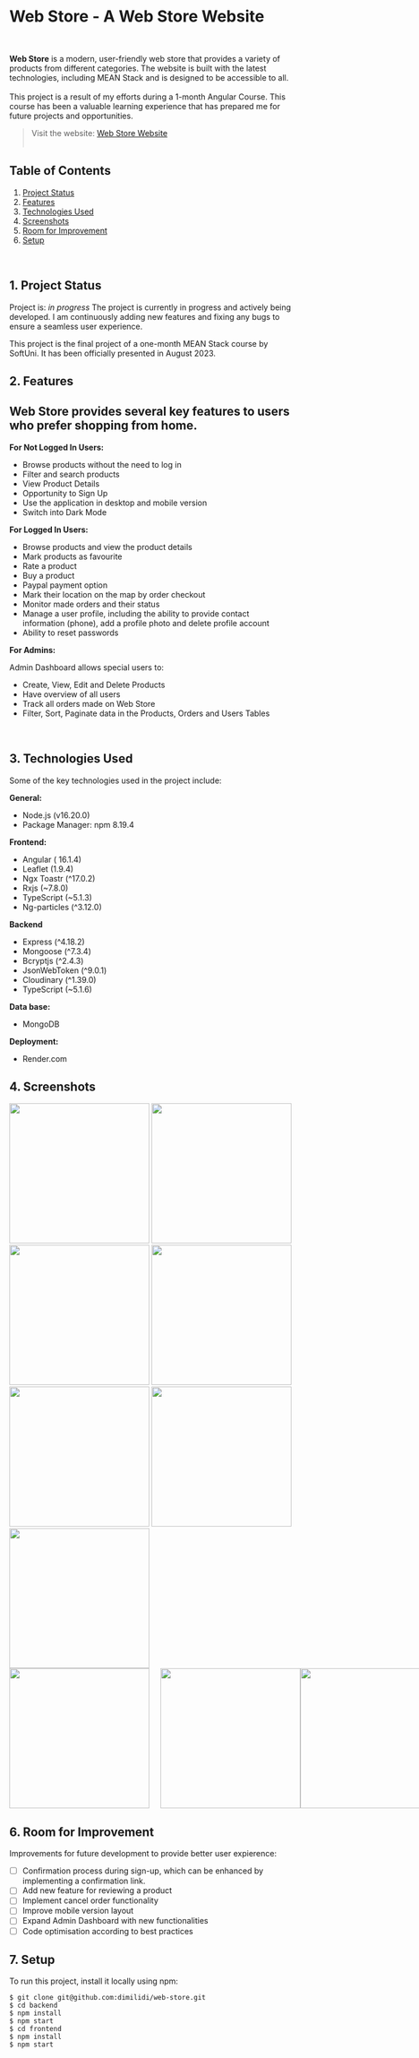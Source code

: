 # Web Store - A Web Store Website

 <br/>


**Web Store** is a modern, user-friendly web store that provides a variety of products from different categories. The website is built with the latest technologies, including MEAN Stack and is designed to be accessible to all. 
 <br/>
 <br/>
 This project is a result of my efforts during a 1-month Angular Course. This course has been a valuable learning experience that has prepared me for future projects and opportunities.
 <br/>

> Visit the website: [Web Store Website](https://web-store-85da.onrender.com/)<br/> <br/>


## Table of Contents

1. [Project Status](#1-project-status)
2. [Features](#2-features)
3. [Technologies Used](#3-technologies-used)
4. [Screenshots](#4-screenshots)
5. [Room for Improvement](#5-room-for-improvement)
6. [Setup](#7-setup)

<br/>

## 1. Project Status

Project is: _in progress_ 
The project is currently in progress and actively being developed. I am continuously adding new features and fixing any bugs to ensure a seamless user experience.

This project is the final project of a one-month MEAN Stack course by SoftUni. It has been officially presented in August 2023. 
<br/>

## 2. Features

## Web Store provides several key features to users who prefer shopping from home. 

**For Not Logged In Users:**

- Browse products without the need to log in
- Filter and search products
- View Product Details
- Opportunity to Sign Up
- Use the application in desktop and mobile version
- Switch into Dark Mode 


**For Logged In Users:**

- Browse products and view the product details 
- Mark products as favourite
- Rate a product
- Buy a product
- Paypal payment option
- Mark their location on the map by order checkout
- Monitor made orders and their status
- Manage a user profile, including the ability to provide contact information (phone), add a profile photo and delete profile account
- Ability to reset passwords

**For Admins:**

Admin Dashboard allows special users to:
- Create, View, Edit and Delete Products
- Have overview of all users 
- Track all orders made on Web Store
- Filter, Sort, Paginate data in the Products, Orders and Users Tables
 <br />


## 3. Technologies Used
 Some of the key technologies used in the project include:

**General:**
- Node.js (v16.20.0)
- Package Manager: npm 8.19.4

**Frontend:**
- Angular ( 16.1.4)
- Leaflet (1.9.4) 
- Ngx Toastr (^17.0.2)
- Rxjs (~7.8.0)
- TypeScript (~5.1.3)
- Ng-particles (^3.12.0)


**Backend**
- Express (^4.18.2)
- Mongoose (^7.3.4)
- Bcryptjs (^2.4.3)
- JsonWebToken (^9.0.1)
- Cloudinary (^1.39.0)
- TypeScript (~5.1.6)

**Data base:**
- MongoDB

**Deployment:**
-  Render.com

## 4. Screenshots

<img src='./frontend/src/assets/screen_1.jpg'  height='250' />
<img src='./frontend/src/assets/screen_2.jpg'  height='250' />
<img src='./frontend/src/assets/screen_3.jpg'  height='250' />
<img src='./frontend/src/assets/screen_4.jpg'  height='250' />
<img src='./frontend/src/assets/screen_5.jpg'  height='250' />
<img src='./frontend/src/assets/screen_6.jpg'  height='250' />
<img src='./frontend/src/assets/screen_7.jpg'  height='250' />
<div style="display: flex; justify-content: space-between;">
  <img src='./frontend/src/assets/screen_8.jpg'  height='250' style="margin-right: 20px; />

  <img src='./frontend/src/assets/screen_9.jpg'  height='250' style="margin-right: 20px; />
  
  <img src='./frontend/src/assets/screen_10.jpg' height='250' />
  <img src='./frontend/src/assets/screen_10.jpg' height='250' />
</div>


## 6. Room for Improvement

 Improvements for future development to provide better user expierence:

- [ ] Confirmation process during sign-up, which can be enhanced by implementing a confirmation link.
- [ ] Add new feature for reviewing a product
- [ ] Implement cancel order functionality
- [ ] Improve mobile version layout
- [ ]  Expand Admin Dashboard with new functionalities
- [ ] Code optimisation according to best practices

## 7. Setup

To run this project, install it locally using npm:

```
$ git clone git@github.com:dimilidi/web-store.git
$ cd backend
$ npm install
$ npm start
$ cd frontend
$ npm install
$ npm start
```


